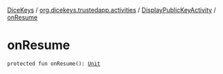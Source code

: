 [DiceKeys](../../index.md) / [org.dicekeys.trustedapp.activities](../index.md) / [DisplayPublicKeyActivity](index.md) / [onResume](./on-resume.md)

# onResume

`protected fun onResume(): `[`Unit`](https://kotlinlang.org/api/latest/jvm/stdlib/kotlin/-unit/index.html)